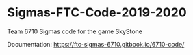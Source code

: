 # Sigmas-FTC-Code-2019-2020
Team 6710 Sigmas code for the game SkyStone

Documentation: https://ftc-sigmas-6710.gitbook.io/6710-code/
